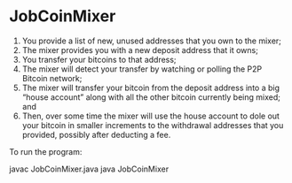 # JobCoinMixer

1. You provide a list of new, unused addresses that you own to the mixer;
2. The mixer provides you with a new deposit address that it owns;
3. You transfer your bitcoins to that address;
4. The mixer will detect your transfer by watching or polling the P2P Bitcoin network;
5. The mixer will transfer your bitcoin from the deposit address into a big “house account”
along with all the other bitcoin currently being mixed; and
6. Then, over some time the mixer will use the house account to dole out your bitcoin in
smaller increments to the withdrawal addresses that you provided, possibly after
deducting a fee.

To run the program:

javac JobCoinMixer.java 
java JobCoinMixer
